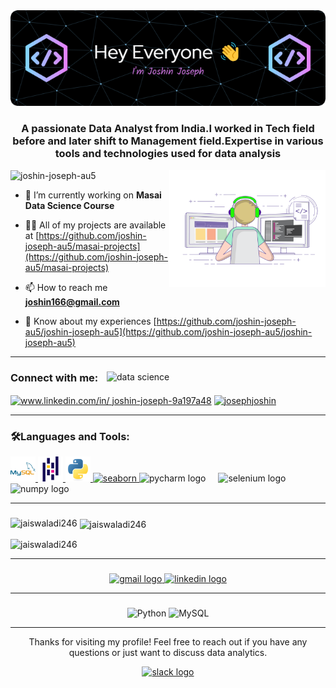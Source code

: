 
<div align="center"> <img src="https://github.com/joshin-joseph-au5/joshin-joseph-au5/blob/main/github-header-image.png?raw=true"> </div>
<h3 align="center">A passionate Data Analyst from India.I worked in Tech field before and later shift to Management field.Expertise in various tools and technologies used for data analysis</h3>

<img align="right" alt="Coding" width="250" src="https://raw.githubusercontent.com/devSouvik/devSouvik/master/gif3.gif">


<p align="left"> <img src="https://komarev.com/ghpvc/?username=joshin-joseph-au5&label=Profile%20views&color=0e75b6&style=flat" alt="joshin-joseph-au5" /> </p>

- 🔭 I’m currently working on **Masai Data Science Course**

- 👨‍💻 All of my projects are available at [https://github.com/joshin-joseph-au5/masai-projects](https://github.com/joshin-joseph-au5/masai-projects)

- 📫 How to reach me **joshin166@gmail.com**

- 📄 Know about my experiences [https://github.com/joshin-joseph-au5/joshin-joseph-au5](https://github.com/joshin-joseph-au5/joshin-joseph-au5)

---

###
<img align="right" src="https://camo.githubusercontent.com/19db51af5f90f1b152bc0b9078f5fe97053955be5074f03f17019c70345bdcdb/68747470733a2f2f6d69726f2e6d656469756d2e636f6d2f6d61782f313336302f302a37513379765349765f7430696f4a2d5a2e676966" alt="data science" width="350" />
<h3 align="left">Connect with me:</h3>
 
<p align="left">

<a href="https://linkedin.com/in/www.linkedin.com/in/ joshin-joseph-9a197a48" target="blank"><img align="center" src="https://raw.githubusercontent.com/rahuldkjain/github-profile-readme-generator/master/src/images/icons/Social/linked-in-alt.svg" alt="www.linkedin.com/in/ joshin-joseph-9a197a48" height="30" width="40" /></a>
<a href="https://www.instagram.com/josephjoshin/" target="blank"><img align="center" src="https://raw.githubusercontent.com/rahuldkjain/github-profile-readme-generator/master/src/images/icons/Social/instagram.svg" alt="josephjoshin" height="30" width="40" /></a>  

  
</p>

---

###
<h3 align="left">🛠️Languages and Tools:</h3>

<p align="left"> <a href="https://www.mysql.com/" target="_blank" rel="noreferrer"> <img src="https://raw.githubusercontent.com/devicons/devicon/master/icons/mysql/mysql-original-wordmark.svg" alt="mysql" width="40" height="40"/> </a> <a href="https://pandas.pydata.org/" target="_blank" rel="noreferrer"> <img src="https://raw.githubusercontent.com/devicons/devicon/2ae2a900d2f041da66e950e4d48052658d850630/icons/pandas/pandas-original.svg" alt="pandas" width="40" height="40"/> </a> <a href="https://www.python.org" target="_blank" rel="noreferrer"> <img src="https://raw.githubusercontent.com/devicons/devicon/master/icons/python/python-original.svg" alt="python" width="40" height="40"/> </a> <a href="https://seaborn.pydata.org/" target="_blank" rel="noreferrer"> <img src="https://seaborn.pydata.org/_images/logo-mark-lightbg.svg" alt="seaborn" width="40" height="40"/> </a> 
<img src="https://cdn.jsdelivr.net/gh/devicons/devicon/icons/pycharm/pycharm-original.svg" height="30" alt="pycharm logo"  />
  <img width="12" />
  <img src="https://cdn.jsdelivr.net/gh/devicons/devicon/icons/selenium/selenium-original.svg" height="30" alt="selenium logo"  />
  <img width="12" />
  <img src="https://cdn.jsdelivr.net/gh/devicons/devicon/icons/numpy/numpy-original.svg" height="30" alt="numpy logo"  />
  <img width="12" />
</p>


</p>

---

###

<p><img align="left" src="https://github-readme-stats.vercel.app/api/top-langs?username=joshin-joseph-au5&show_icons=true&locale=en&layout=compact" alt="jaiswaladi246" /></p>

<p>&nbsp;<img align="center" src="https://github-readme-stats.vercel.app/api?username=joshin-joseph-au5&show_icons=true&locale=en" alt="jaiswaladi246" /></p>

<p><img align="center" src="https://github-readme-streak-stats.herokuapp.com/?user=joshin-joseph-au5&" alt="jaiswaladi246" /></p>


---

###

<div align="center">
  <a href="mailto:joshin166@gmail.com">
  <img src="https://img.shields.io/static/v1?message=Gmail&logo=gmail&label=&color=D14836&logoColor=white&labelColor=&style=for-the-badge" height="35" alt="gmail logo" />
</a>
 <a href="https://linkedin.com/in/www.linkedin.com/in/ joshin-joseph-9a197a48">
  <img src="https://img.shields.io/static/v1?message=LinkedIn&logo=linkedin&label=&color=0077B5&logoColor=white&labelColor=&style=for-the-badge" height="35" alt="linkedin logo"  />
</a>
</a>

----

###

![Python](https://img.shields.io/badge/Python-3.8-blue) ![MySQL](https://img.shields.io/badge/MySQL-8.0-blue)

---

Thanks for visiting my profile! Feel free to reach out if you have any questions or just want to discuss data analytics.

</a>
 <a href="https://app.slack.com/">
  <img src="https://img.shields.io/static/v1?message=Slack&logo=slack&label=&color=4A154B&logoColor=white&labelColor=&style=for-the-badge" height="35" alt="slack logo"  />
</a>
  
 
  
</div>


